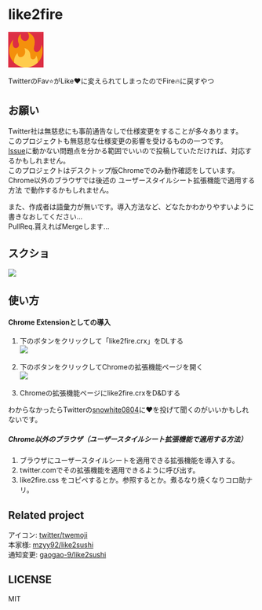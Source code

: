 # like2fire
![icon](icon.png)

TwitterのFav:star:がLike:heart:に変えられてしまったのでFire:fire:に戻すやつ

## お願い
Twitter社は無慈悲にも事前通告なしで仕様変更をすることが多々あります。  
このプロジェクトも無慈悲な仕様変更の影響を受けるものの一つです。  
[Issue](https://github.com/snowhite0804/like2fire/issues)に動かない問題点を分かる範囲でいいので投稿していただければ、対応するかもしれません。  
このプロジェクトはデスクトップ版Chromeでのみ動作確認をしています。  
Chrome以外のブラウザでは後述の ユーザースタイルシート拡張機能で適用する方法 で動作するかもしれません。  

また、作成者は語彙力が無いです。導入方法など、どなたかわかりやすいように書きなおしてください…  
PullReq.貰えればMergeします…

## スクショ
<a href="https://twitter.com/snowhite0804/status/661902660434567170"><img src="https://pbs.twimg.com/media/CS-M9fxVAAIyb07.png:orig"></a>

## 使い方

#### Chrome Extensionとしての導入

1. 下のボタンをクリックして「like2fire.crx」をDLする  
<a href="https://github.com/snowhite0804/like2fire/raw/master/like2fire.crx"><img src="https://img.shields.io/badge/like2fire-Download%20v0.0.2-red.svg"></a>  

2. 下のボタンをクリックしてChromeの拡張機能ページを開く  
<a href="chrome://extensions/"><img src="https://img.shields.io/badge/ChromeExtensionsPage-Open-blue.svg"></a>  

3. Chromeの拡張機能ページにlike2fire.crxをD&Dする


わからなかったらTwitterの[snowhite0804](https://twitter.com/snowhite0804)に:heart:を投げて聞くのがいいかもしれないです。

##### Chrome以外のブラウザ（ユーザースタイルシート拡張機能で適用する方法）

1. ブラウザにユーザースタイルシートを適用できる拡張機能を導入する。
2. twitter.comでその拡張機能を適用できるように呼び出す。
3. like2fire.css をコピペするとか。参照するとか。煮るなり焼くなりコロ助ナリ。

## Related project

アイコン: [twitter/twemoji](https://github.com/twitter/twemoji)  
本家様: [mzyy92/like2sushi](https://github.com/mzyy94/like2sushi)  
通知変更: [gaogao-9/like2sushi](https://github.com/gaogao-9/like2sushi)

## LICENSE

MIT
